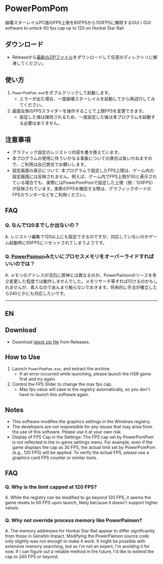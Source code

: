 # PowerPomPom
崩壊スターレイルPC版のFPS上限を60FPSから120FPSに解除するGUI / GUI software to unlock 60 fps cap up to 120 on Honkai Star Rail

## ダウンロード
- Releaseから[最新のZIPファイル](https://github.com/rexent-gx/PowerPomPom/releases/latest/download/PowerPomPom.zip)をダウンロードして任意のディレクトリに解凍してください。

## 使い方
1. `PowerPomPom.exe`をダブルクリックして起動します。
   - エラーが出た場合、一度崩壊スターレイルを起動してから再試行してみてください。
1. 画面左側のFPSスライダーを操作することで上限FPSを変更できます。
   - 設定した値は保持されるため、一度設定した後は本プログラムを起動する必要はありません。

## 注意事項
- グラフィック設定のレジストリ内容を書き換えています。
- 本プログラムの使用に伴ういかなる事象についての責任は負いかねますので、ご利用は自己責任でお願いします。
- 設定画面の表示について: 本プログラムで設定したFPS上限は、ゲーム内の設定画面には反映されません。例えば、ゲーム内でFPS上限が30と表示されている場合でも、実際にはPowerPomPomで設定した上限（例：120FPS）が反映されています。実際のFPSを確認する際は、グラフィックボードのFPSカウンターなどをご利用ください。

## FAQ
### Q. なんで120までしか出ないの？
A. レジストリ編集で120以上にも設定できるのですが、対応していないのかゲーム起動時に60FPSにリセットされてしまうようです。
 
### Q. [PowerPaimon](https://github.com/rexent-gx/PowerPaimon)みたいにプロセスメモリをオーバーライドすればいいのでは？
A. メモリのアドレスが流石に原神とは異なるのか、PowerPaimonのソースを多少変更した程度では動作しませんでした。メモリサーチ等すれば行けるのかもしれませんが、素人なのであんまり触らないでおきます。将来的に手法が確立したら240とかにも対応したいです。

---

## EN
## Download
- Download [latest zip file](https://github.com/rexent-gx/PowerPomPom/releases/latest/download/PowerPomPom.zip) from Releases.

## How to Use
1. Launch `PowerPomPom.exe`, and extract the archive.
   - If an error occurred while launching, please launch the HSR game first and try again.
1. Control the FPS Slider to change the max fps cap.
   - Max fps value will save to the registry automatically, so you don't have to launch this software again.

## Notes
- This software modifies the graphics settings in the Windows registry.
- The developers are not responsible for any issues that may arise from the use of this software. Please use it at your own risk.
- Display of FPS Cap in the Settings: The FPS cap set by PowerPomPom is not reflected in the in-game settings menu. For example, even if the game displays the cap as 30 FPS, the actual limit set by PowerPomPom (e.g., 120 FPS) will be applied. To verify the actual FPS, please use a graphics card FPS counter or similar tools.

## FAQ
### Q. Why is the limit capped at 120 FPS?
A. While the registry can be modified to go beyond 120 FPS, it seems the game resets to 60 FPS upon launch, likely because it doesn't support higher values.

### Q. Why not override process memory like PowerPaimon?
A. The memory addresses for Honkai Star Rail appear to differ significantly from those in Genshin Impact. Modifying the PowerPaimon source code only slightly was not enough to make it work. It might be possible with extensive memory searching, but as I'm not an expert, I'm avoiding it for now. If I can figure out a reliable method in the future, I'd like to extend the cap to 240 FPS or beyond.
